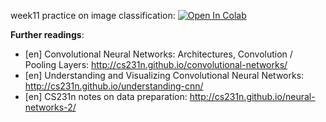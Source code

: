 week11 practice on image classification:
[![Open In Colab](https://colab.research.google.com/assets/colab-badge.svg)](https://colab.research.google.com/github/girafe-ai/ml-mipt/blob/master/week0_11_CNN/week11_cnn_seminar.ipynb)

**Further readings**:

- [en] Convolutional Neural Networks: Architectures, Convolution / Pooling
  Layers: http://cs231n.github.io/convolutional-networks/
- [en] Understanding and Visualizing Convolutional Neural Networks:
  http://cs231n.github.io/understanding-cnn/
- [en] CS231n notes on data preparation:
  http://cs231n.github.io/neural-networks-2/
